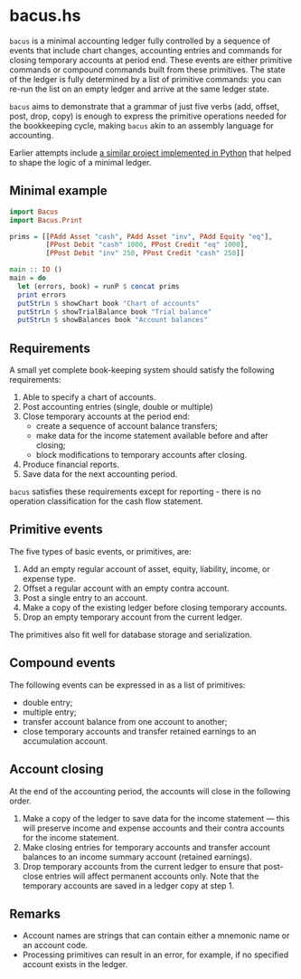 # bacus.hs

`bacus` is a minimal accounting ledger fully controlled by a sequence of events that include chart changes, accounting entries and commands for closing temporary accounts at period end. 
These events are either primitive commands or compound commands built from these primitives.
The state of the ledger is fully determined by a list of primitive commands: you can re-run the list on an empty ledger and arrive at the same ledger state.

`bacus` aims to demonstrate that a grammar of just five verbs (add, offset, post, drop, copy) is enough to express the primitive operations needed for the bookkeeping cycle,
making `bacus` akin to an assembly language for accounting.

Earlier attempts include [a similar project implemented in Python](https://github.com/epogrebnyak/abacus-minimal) that helped to shape the logic of a minimal ledger.

## Minimal example

```haskell
import Bacus
import Bacus.Print

prims = [[PAdd Asset "cash", PAdd Asset "inv", PAdd Equity "eq"], 
         [PPost Debit "cash" 1000, PPost Credit "eq" 1000],
         [PPost Debit "inv" 250, PPost Credit "cash" 250]]

main :: IO ()
main = do
  let (errors, book) = runP $ concat prims
  print errors
  putStrLn $ showChart book "Chart of accounts"
  putStrLn $ showTrialBalance book "Trial balance"
  putStrLn $ showBalances book "Account balances" 
```

## Requirements 

A small yet complete book-keeping system should satisfy the following requirements:

1. Able to specify a chart of accounts.
2. Post accounting entries (single, double or multiple) 
3. Close temporary accounts at the period end:
   - create a sequence of account balance transfers;
   - make data for the income statement available before and after closing;
   - block modifications to temporary accounts after closing.
4. Produce financial reports.
5. Save data for the next accounting period.

`bacus` satisfies these requirements except for reporting - there is no operation classification for the cash flow statement.

## Primitive events

The five types of basic events, or primitives, are:

1. Add an empty regular account of asset, equity, liability, income, or expense type.
2. Offset a regular account with an empty contra account.
3. Post a single entry to an account.
4. Make a copy of the existing ledger before closing temporary accounts.
5. Drop an empty temporary account from the current ledger.

The primitives also fit well for database storage and serialization.

## Compound events

The following events can be expressed in as a list of primitives:

- double entry;
- multiple entry;
- transfer account balance from one account to another;
- close temporary accounts and transfer retained earnings to an accumulation account.  

## Account closing

At the end of the accounting period, the accounts will close in the following order.

1. Make a copy of the ledger to save data for the income statement — this will preserve income and expense accounts and their contra accounts for the income statement.
2. Make closing entries for temporary accounts and transfer account balances to an income summary account (retained earnings).
3. Drop temporary accounts from the current ledger to ensure that post-close entries will affect permanent accounts only. Note that the temporary accounts are saved in a ledger copy at step 1.

## Remarks

- Account names are strings that can contain either a mnemonic name or an account code.
- Processing primitives can result in an error, for example, if no specified account exists in the ledger.
